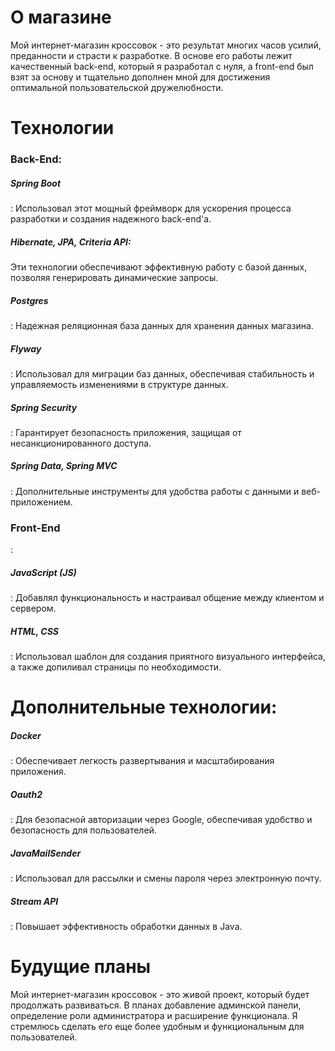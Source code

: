 <h1>О магазине</h1>

Мой интернет-магазин кроссовок - это результат многих часов усилий, преданности и страсти к разработке. В основе его работы лежит качественный back-end, который я разработал с нуля, а front-end был взят за основу и тщательно дополнен мной для достижения оптимальной пользовательской дружелюбности.

<h1>Технологии</h1>

<h3>Back-End:</h3>
<h5>Spring Boot</h5>: Использовал этот мощный фреймворк для ускорения процесса разработки и создания надежного back-end'а.
<h5>Hibernate, JPA, Criteria API:</h5> Эти технологии обеспечивают эффективную работу с базой данных, позволяя генерировать динамические запросы.
<h5>Postgres</h5>: Надежная реляционная база данных для хранения данных магазина.
<h5>Flyway</h5>: Использовал для миграции баз данных, обеспечивая стабильность и управляемость изменениями в структуре данных.
<h5>Spring Security</h5>: Гарантирует безопасность приложения, защищая от несанкционированного доступа.
<h5>Spring Data, Spring MVC</h5>: Дополнительные инструменты для удобства работы с данными и веб-приложением.

<h3>Front-End</h3>:
<h5>JavaScript (JS)</h5>: Добавлял функциональность и настраивал общение между клиентом и сервером.
<h5>HTML, CSS</h5>: Использовал шаблон для создания приятного визуального интерфейса, а также допиливал страницы по необходимости.

<h1>Дополнительные технологии:</h1>

<h5>Docker</h5>: Обеспечивает легкость развертывания и масштабирования приложения.
<h5>Oauth2</h5>: Для безопасной авторизации через Google, обеспечивая удобство и безопасность для пользователей.
<h5>JavaMailSender</h5>: Использовал для рассылки и смены пароля через электронную почту.
<h5>Stream API</h5>: Повышает эффективность обработки данных в Java.

<h1>Будущие планы</h1>
Мой интернет-магазин кроссовок - это живой проект, который будет продолжать развиваться. В планах добавление админской панели, определение роли администратора и расширение функционала. Я стремлюсь сделать его еще более удобным и функциональным для пользователей.
